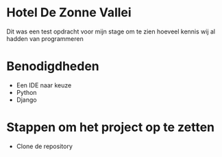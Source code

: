 # Hotel De Zonne Vallei

Dit was een test opdracht voor mijn stage om te zien hoeveel kennis wij al hadden van programmeren

# Benodigdheden
* Een IDE naar keuze
* Python
* Django

# Stappen om het project op te zetten
* Clone de repository 
